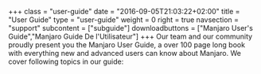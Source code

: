 +++
class = "user-guide"
date = "2016-09-05T21:03:22+02:00"
title = "User Guide"
type = "user-guide"
weight = 0
right = true
navsection = "support"
subcontent = ["subguide"]
downloadbuttons = ["Manjaro User's Guide","Manjaro Guide De l'Utilisateur"]
+++
Our team and our community proudly present you the Manjaro User Guide, a over 100 page long book with everything new and advanced users can know about Manjaro. We cover following topics in our guide:
